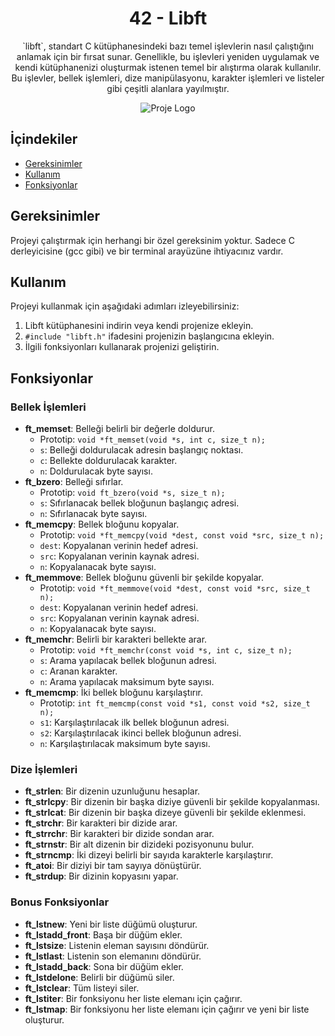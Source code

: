 <!-- Proje İlişkin Başlık -->
<h1 align="center">42 - Libft</h1>

<!-- Proje Açıklaması -->
<p align="center">
  `libft`, standart C kütüphanesindeki bazı temel işlevlerin nasıl çalıştığını anlamak için bir fırsat sunar. Genellikle, bu işlevleri yeniden uygulamak ve kendi kütüphanenizi oluşturmak istenen temel bir alıştırma olarak kullanılır. Bu işlevler, bellek işlemleri, dize manipülasyonu, karakter işlemleri ve listeler gibi çeşitli alanlara yayılmıştır.
</p>

<!-- Proje Logosu veya Görseli -->
<p align="center">
  <img src="https://github.com/byaliego/42-project-badges/blob/main/badges/libftm.png" alt="Proje Logo">
</p>

<!-- Proje Başlıkları ve İçindekiler -->
## İçindekiler
- [Gereksinimler](#gereksinimler)
- [Kullanım](#kullanım)
- [Fonksiyonlar](#fonksiyonlar)

<!-- Gereksinimler -->
## Gereksinimler

Projeyi çalıştırmak için herhangi bir özel gereksinim yoktur. Sadece C derleyicisine (gcc gibi) ve bir terminal arayüzüne ihtiyacınız vardır.

<!-- Kullanım -->
## Kullanım

Projeyi kullanmak için aşağıdaki adımları izleyebilirsiniz:

1. Libft kütüphanesini indirin veya kendi projenize ekleyin.
2. `#include "libft.h"` ifadesini projenizin başlangıcına ekleyin.
3. İlgili fonksiyonları kullanarak projenizi geliştirin.

<!-- Fonksiyonlar -->
## Fonksiyonlar

### Bellek İşlemleri

- **ft_memset**: Belleği belirli bir değerle doldurur.
  - Prototip: `void *ft_memset(void *s, int c, size_t n);`
  - `s`: Belleği doldurulacak adresin başlangıç noktası.
  - `c`: Bellekte doldurulacak karakter.
  - `n`: Doldurulacak byte sayısı.
- **ft_bzero**: Belleği sıfırlar.
  - Prototip: `void ft_bzero(void *s, size_t n);`
  - `s`: Sıfırlanacak bellek bloğunun başlangıç adresi.
  - `n`: Sıfırlanacak byte sayısı.
- **ft_memcpy**: Bellek bloğunu kopyalar.
  - Prototip: `void *ft_memcpy(void *dest, const void *src, size_t n);`
  - `dest`: Kopyalanan verinin hedef adresi.
  - `src`: Kopyalanan verinin kaynak adresi.
  - `n`: Kopyalanacak byte sayısı.
- **ft_memmove**: Bellek bloğunu güvenli bir şekilde kopyalar.
  - Prototip: `void *ft_memmove(void *dest, const void *src, size_t n);`
  - `dest`: Kopyalanan verinin hedef adresi.
  - `src`: Kopyalanan verinin kaynak adresi.
  - `n`: Kopyalanacak byte sayısı.
- **ft_memchr**: Belirli bir karakteri bellekte arar.
  - Prototip: `void *ft_memchr(const void *s, int c, size_t n);`
  - `s`: Arama yapılacak bellek bloğunun adresi.
  - `c`: Aranan karakter.
  - `n`: Arama yapılacak maksimum byte sayısı.
- **ft_memcmp**: İki bellek bloğunu karşılaştırır.
  - Prototip: `int ft_memcmp(const void *s1, const void *s2, size_t n);`
  - `s1`: Karşılaştırılacak ilk bellek bloğunun adresi.
  - `s2`: Karşılaştırılacak ikinci bellek bloğunun adresi.
  - `n`: Karşılaştırılacak maksimum byte sayısı.

### Dize İşlemleri

- **ft_strlen**: Bir dizenin uzunluğunu hesaplar.
- **ft_strlcpy**: Bir dizenin bir başka diziye güvenli bir şekilde kopyalanması.
- **ft_strlcat**: Bir dizenin bir başka dizeye güvenli bir şekilde eklenmesi.
- **ft_strchr**: Bir karakteri bir dizide arar.
- **ft_strrchr**: Bir karakteri bir dizide sondan arar.
- **ft_strnstr**: Bir alt dizenin bir dizideki pozisyonunu bulur.
- **ft_strncmp**: İki dizeyi belirli bir sayıda karakterle karşılaştırır.
- **ft_atoi**: Bir diziyi bir tam sayıya dönüştürür.
- **ft_strdup**: Bir dizinin kopyasını yapar.

### Bonus Fonksiyonlar

- **ft_lstnew**: Yeni bir liste düğümü oluşturur.
- **ft_lstadd_front**: Başa bir düğüm ekler.
- **ft_lstsize**: Listenin eleman sayısını döndürür.
- **ft_lstlast**: Listenin son elemanını döndürür.
- **ft_lstadd_back**: Sona bir düğüm ekler.
- **ft_lstdelone**: Belirli bir düğümü siler.
- **ft_lstclear**: Tüm listeyi siler.
- **ft_lstiter**: Bir fonksiyonu her liste elemanı için çağırır.
- **ft_lstmap**: Bir fonksiyonu her liste elemanı için çağırır ve yeni bir liste oluşturur.

